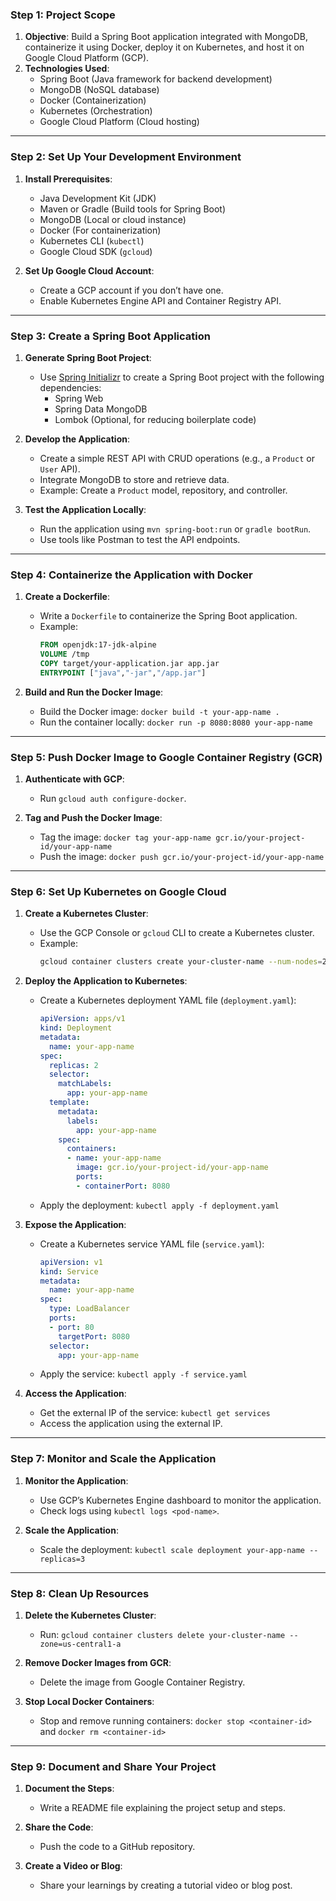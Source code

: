 

### **Step 1: Project Scope**
1. **Objective**: Build a Spring Boot application integrated with MongoDB, containerize it using Docker, deploy it on Kubernetes, and host it on Google Cloud Platform (GCP).
2. **Technologies Used**:
   - Spring Boot (Java framework for backend development)
   - MongoDB (NoSQL database)
   - Docker (Containerization)
   - Kubernetes (Orchestration)
   - Google Cloud Platform (Cloud hosting)

---

### **Step 2: Set Up Your Development Environment**
1. **Install Prerequisites**:
   - Java Development Kit (JDK)
   - Maven or Gradle (Build tools for Spring Boot)
   - MongoDB (Local or cloud instance)
   - Docker (For containerization)
   - Kubernetes CLI (`kubectl`)
   - Google Cloud SDK (`gcloud`)

2. **Set Up Google Cloud Account**:
   - Create a GCP account if you don’t have one.
   - Enable Kubernetes Engine API and Container Registry API.

---

### **Step 3: Create a Spring Boot Application**
1. **Generate Spring Boot Project**:
   - Use [Spring Initializr](https://start.spring.io/) to create a Spring Boot project with the following dependencies:
     - Spring Web
     - Spring Data MongoDB
     - Lombok (Optional, for reducing boilerplate code)

2. **Develop the Application**:
   - Create a simple REST API with CRUD operations (e.g., a `Product` or `User` API).
   - Integrate MongoDB to store and retrieve data.
   - Example: Create a `Product` model, repository, and controller.

3. **Test the Application Locally**:
   - Run the application using `mvn spring-boot:run` or `gradle bootRun`.
   - Use tools like Postman to test the API endpoints.

---

### **Step 4: Containerize the Application with Docker**
1. **Create a Dockerfile**:
   - Write a `Dockerfile` to containerize the Spring Boot application.
   - Example:
     ```dockerfile
     FROM openjdk:17-jdk-alpine
     VOLUME /tmp
     COPY target/your-application.jar app.jar
     ENTRYPOINT ["java","-jar","/app.jar"]
     ```

2. **Build and Run the Docker Image**:
   - Build the Docker image: `docker build -t your-app-name .`
   - Run the container locally: `docker run -p 8080:8080 your-app-name`

---

### **Step 5: Push Docker Image to Google Container Registry (GCR)**
1. **Authenticate with GCP**:
   - Run `gcloud auth configure-docker`.

2. **Tag and Push the Docker Image**:
   - Tag the image: `docker tag your-app-name gcr.io/your-project-id/your-app-name`
   - Push the image: `docker push gcr.io/your-project-id/your-app-name`

---

### **Step 6: Set Up Kubernetes on Google Cloud**
1. **Create a Kubernetes Cluster**:
   - Use the GCP Console or `gcloud` CLI to create a Kubernetes cluster.
   - Example:
     ```bash
     gcloud container clusters create your-cluster-name --num-nodes=2 --zone=us-central1-a
     ```

2. **Deploy the Application to Kubernetes**:
   - Create a Kubernetes deployment YAML file (`deployment.yaml`):
     ```yaml
     apiVersion: apps/v1
     kind: Deployment
     metadata:
       name: your-app-name
     spec:
       replicas: 2
       selector:
         matchLabels:
           app: your-app-name
       template:
         metadata:
           labels:
             app: your-app-name
         spec:
           containers:
           - name: your-app-name
             image: gcr.io/your-project-id/your-app-name
             ports:
             - containerPort: 8080
     ```
   - Apply the deployment: `kubectl apply -f deployment.yaml`

3. **Expose the Application**:
   - Create a Kubernetes service YAML file (`service.yaml`):
     ```yaml
     apiVersion: v1
     kind: Service
     metadata:
       name: your-app-name
     spec:
       type: LoadBalancer
       ports:
       - port: 80
         targetPort: 8080
       selector:
         app: your-app-name
     ```
   - Apply the service: `kubectl apply -f service.yaml`

4. **Access the Application**:
   - Get the external IP of the service: `kubectl get services`
   - Access the application using the external IP.

---

### **Step 7: Monitor and Scale the Application**
1. **Monitor the Application**:
   - Use GCP’s Kubernetes Engine dashboard to monitor the application.
   - Check logs using `kubectl logs <pod-name>`.

2. **Scale the Application**:
   - Scale the deployment: `kubectl scale deployment your-app-name --replicas=3`

---

### **Step 8: Clean Up Resources**
1. **Delete the Kubernetes Cluster**:
   - Run: `gcloud container clusters delete your-cluster-name --zone=us-central1-a`

2. **Remove Docker Images from GCR**:
   - Delete the image from Google Container Registry.

3. **Stop Local Docker Containers**:
   - Stop and remove running containers: `docker stop <container-id>` and `docker rm <container-id>`

---

### **Step 9: Document and Share Your Project**
1. **Document the Steps**:
   - Write a README file explaining the project setup and steps.

2. **Share the Code**:
   - Push the code to a GitHub repository.

3. **Create a Video or Blog**:
   - Share your learnings by creating a tutorial video or blog post.

